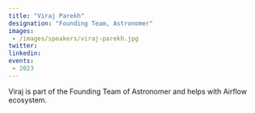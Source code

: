 ```yaml
---
title: "Viraj Parekh"
designation: "Founding Team, Astronomer"
images:
 - /images/speakers/viraj-parekh.jpg
twitter: 
linkedin: 
events:
 - 2023
---
```


Viraj is part of the Founding Team of Astronomer and helps with Airflow ecosystem. 
